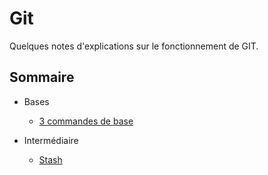 # Git
Quelques notes d'explications sur le fonctionnement de GIT.

## Sommaire
 
- Bases

  - [3 commandes de base](https://github.com/AlexisCro/Git/blob/main/Base.md)

- Intermédiaire

  - [Stash](https://github.com/AlexisCro/Git/blob/main/Stash.md)
